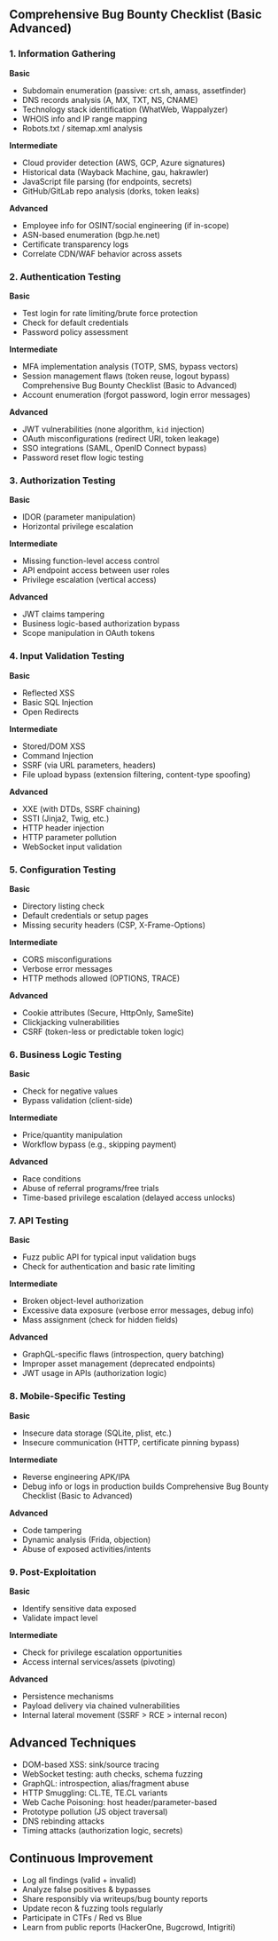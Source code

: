 
## Comprehensive Bug Bounty Checklist (Basic Advanced)
### 1. Information Gathering
**Basic**
- Subdomain enumeration (passive: crt.sh, amass, assetfinder)
- DNS records analysis (A, MX, TXT, NS, CNAME)
- Technology stack identification (WhatWeb, Wappalyzer)
- WHOIS info and IP range mapping
- Robots.txt / sitemap.xml analysis
  
**Intermediate**
- Cloud provider detection (AWS, GCP, Azure signatures)
- Historical data (Wayback Machine, gau, hakrawler)
- JavaScript file parsing (for endpoints, secrets)
- GitHub/GitLab repo analysis (dorks, token leaks)
  
**Advanced**
- Employee info for OSINT/social engineering (if in-scope)
- ASN-based enumeration (bgp.he.net)
- Certificate transparency logs
- Correlate CDN/WAF behavior across assets
### 2. Authentication Testing
**Basic**
- Test login for rate limiting/brute force protection
- Check for default credentials
- Password policy assessment
  
**Intermediate**
- MFA implementation analysis (TOTP, SMS, bypass vectors)
- Session management flaws (token reuse, logout bypass)
Comprehensive Bug Bounty Checklist (Basic to Advanced)
- Account enumeration (forgot password, login error messages)
  
**Advanced**
- JWT vulnerabilities (none algorithm, `kid` injection)
- OAuth misconfigurations (redirect URI, token leakage)
- SSO integrations (SAML, OpenID Connect bypass)
- Password reset flow logic testing
### 3. Authorization Testing
**Basic**
- IDOR (parameter manipulation)
- Horizontal privilege escalation
  
**Intermediate**
- Missing function-level access control
- API endpoint access between user roles
- Privilege escalation (vertical access)
  
**Advanced**
- JWT claims tampering
- Business logic-based authorization bypass
- Scope manipulation in OAuth tokens
### 4. Input Validation Testing
**Basic**
- Reflected XSS
- Basic SQL Injection
- Open Redirects
  
**Intermediate**
- Stored/DOM XSS
- Command Injection
- SSRF (via URL parameters, headers)
- File upload bypass (extension filtering, content-type spoofing)
  
**Advanced**
- XXE (with DTDs, SSRF chaining)
- SSTI (Jinja2, Twig, etc.)
- HTTP header injection
- HTTP parameter pollution
- WebSocket input validation
### 5. Configuration Testing
**Basic**
- Directory listing check
- Default credentials or setup pages
- Missing security headers (CSP, X-Frame-Options)
  
**Intermediate**
- CORS misconfigurations
- Verbose error messages
- HTTP methods allowed (OPTIONS, TRACE)
  
**Advanced**
- Cookie attributes (Secure, HttpOnly, SameSite)
- Clickjacking vulnerabilities
- CSRF (token-less or predictable token logic)
  
### 6. Business Logic Testing
**Basic**
- Check for negative values
- Bypass validation (client-side)
  
**Intermediate**
- Price/quantity manipulation
- Workflow bypass (e.g., skipping payment)
  
**Advanced**
- Race conditions
- Abuse of referral programs/free trials
- Time-based privilege escalation (delayed access unlocks)
### 7. API Testing
**Basic**
- Fuzz public API for typical input validation bugs
- Check for authentication and basic rate limiting
  
**Intermediate**
- Broken object-level authorization
- Excessive data exposure (verbose error messages, debug info)
- Mass assignment (check for hidden fields)
  
**Advanced**
- GraphQL-specific flaws (introspection, query batching)
- Improper asset management (deprecated endpoints)
- JWT usage in APIs (authorization logic)
### 8. Mobile-Specific Testing
**Basic**
- Insecure data storage (SQLite, plist, etc.)
- Insecure communication (HTTP, certificate pinning bypass)
  
**Intermediate**
- Reverse engineering APK/IPA
- Debug info or logs in production builds
Comprehensive Bug Bounty Checklist (Basic to Advanced)

**Advanced**
- Code tampering
- Dynamic analysis (Frida, objection)
- Abuse of exposed activities/intents
  
### 9. Post-Exploitation
**Basic**
- Identify sensitive data exposed
- Validate impact level
  
**Intermediate**
- Check for privilege escalation opportunities
- Access internal services/assets (pivoting)
  
**Advanced**
- Persistence mechanisms
- Payload delivery via chained vulnerabilities
- Internal lateral movement (SSRF > RCE > internal recon)
  
## Advanced Techniques
- DOM-based XSS: sink/source tracing
- WebSocket testing: auth checks, schema fuzzing
- GraphQL: introspection, alias/fragment abuse
- HTTP Smuggling: CL.TE, TE.CL variants
- Web Cache Poisoning: host header/parameter-based
- Prototype pollution (JS object traversal)
- DNS rebinding attacks
- Timing attacks (authorization logic, secrets)
## Continuous Improvement
- Log all findings (valid + invalid)
- Analyze false positives & bypasses
- Share responsibly via writeups/bug bounty reports
- Update recon & fuzzing tools regularly
- Participate in CTFs / Red vs Blue
- Learn from public reports (HackerOne, Bugcrowd, Intigriti)
